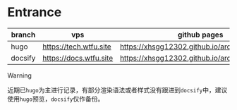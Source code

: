 # Entrance

| branch    | vps   | github pages  |
| --        | --    | --            |
| hugo      | https://tech.wtfu.site | https://xhsgg12302.github.io/archive/hugo/ |
| docsify   | https://docs.wtfu.site | https://xhsgg12302.github.io/archive/docsify/#/ |

> [!WARNING]
> 近期已`hugo`为主进行记录，有部分渲染语法或者样式没有跟进到`docsify`中，建议使用`hugo`预览，`docsify`仅作备份。

